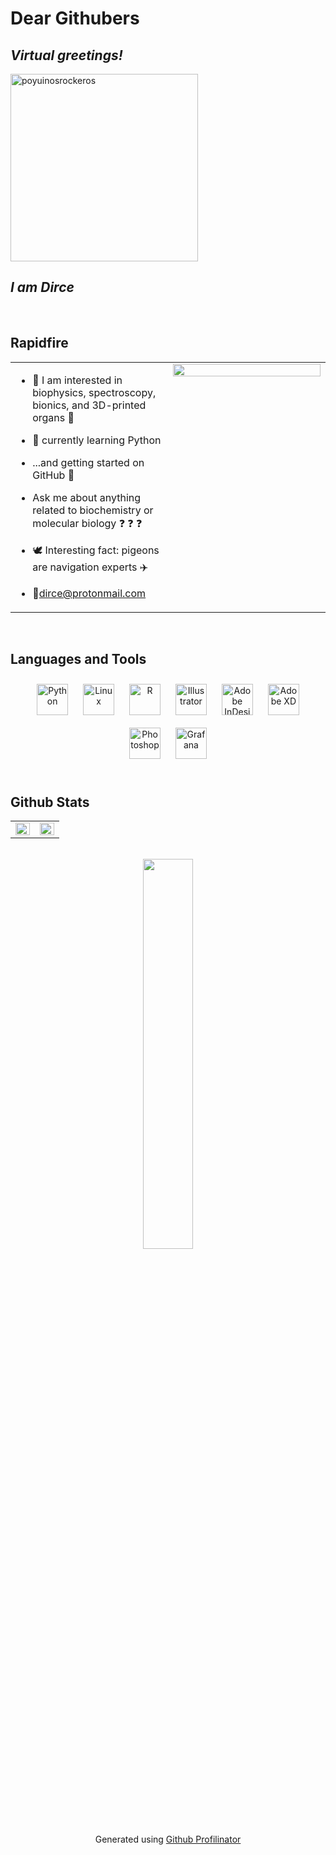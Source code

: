 # Dear Githubers
## ***Virtual greetings!***

<img width="300" alt="poyuinosrockeros" src="https://user-images.githubusercontent.com/113396185/191057073-ea636175-0987-4eac-ba68-f74f26bc08da.png">

## ***I am Dirce***  
  

  
  

<br/>  


## Rapidfire  
<table><tr><td valign="top" width="50%">

- :mechanical_arm: I am interested in biophysics, spectroscopy, bionics, and 3D-printed organs :mechanical_leg:
  

- :snake: currently learning Python   
  

- ...and getting started on GitHub :space_invader:  
  

- Ask me about anything related to biochemistry or molecular biology :question: :question: :question: 
  

- :dove: Interesting fact: pigeons are navigation experts :airplane:
  

- 📧dirce@protonmail.com  


</td><td valign="top" width="50%">

<div align="center">
<img src="https://i2.wp.com/clipset.com/wp-content/uploads/2012/06/nyan-cat-gif.gif?ssl=1" align="center" style="width: 100%" />
</div>  

</td></tr></table>  

<br/>  

## Languages and Tools  
<div align="center">  
<a href="https://www.python.org/" target="_blank"><img style="margin: 10px" src="https://profilinator.rishav.dev/skills-assets/python-original.svg" alt="Python" height="50" /></a>  
<a href="https://www.linux.org/" target="_blank"><img style="margin: 10px" src="https://profilinator.rishav.dev/skills-assets/linux-original.svg" alt="Linux" height="50" /></a>  
<a href="https://www.r-project.org/" target="_blank"><img style="margin: 10px" src="https://profilinator.rishav.dev/skills-assets/r.svg" alt="R" height="50" /></a>  
<a href="https://www.adobe.com/in/products/illustrator.html" target="_blank"><img style="margin: 10px" src="https://profilinator.rishav.dev/skills-assets/adobe_illustrator-icon.svg" alt="Illustrator" height="50" /></a>  
<a href="https://www.adobe.com/in/products/indesign.html" target="_blank"><img style="margin: 10px" src="https://profilinator.rishav.dev/skills-assets/adobeindesign.svg" alt="Adobe InDesign" height="50" /></a>  
<a href="https://www.adobe.com/in/products/xd.html" target="_blank"><img style="margin: 10px" src="https://profilinator.rishav.dev/skills-assets/adobexd.png" alt="Adobe XD" height="50" /></a>  
<a href="https://www.adobe.com/in/products/photoshop.html" target="_blank"><img style="margin: 10px" src="https://profilinator.rishav.dev/skills-assets/photoshop-plain.svg" alt="Photoshop" height="50" /></a>  
<a href="https://grafana.com/" target="_blank"><img style="margin: 10px" src="https://profilinator.rishav.dev/skills-assets/grafana.png" alt="Grafana" height="50" /></a>  
</div>  

<br/>  


## Github Stats  
<table><tr><td valign="top" width="50%">

<img src="https://github-readme-stats.vercel.app/api?username=DircePineda&show_icons=true&count_private=true&hide_border=true" align="left" style="width: 100%" />

</td><td valign="top" width="50%">

<img src="https://github-readme-stats.vercel.app/api/top-langs/?username=DircePineda&hide_border=true&layout=compact" align="left" style="width: 100%" />

</td></tr></table>  

</div>

<br/> 

<div align="center">
<img src="https://encrypted-tbn0.gstatic.com/images?q=tbn:ANd9GcTgX5NWhlheBcyuOaOPJ6V8OhAst1Of9Ao1MO8CWiOmlYk35xMyJbj-cCqSp3s2Y1pK6ow&usqp=CAU" align="center" style="width: 40%" />

</div> 

</td></tr></table> 

<div align="center">Generated using <a href="https://profilinator.rishav.dev/" target="_blank">Github Profilinator</a></div>
